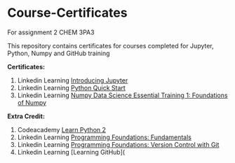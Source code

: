 # Course-Certificates
For assignment 2 CHEM 3PA3

This repository contains certificates for courses completed for Jupyter, Python, Numpy and GitHub training

**Certificates:**
1. Linkedin Learning [Introducing Jupyter](https://github.com/gillec1/Course-Certificates/blob/main/Introducing%20Jupyter.ipynb)
2. Linkedin Learning [Python Quick Start](https://github.com/gillec1/Course-Certificates/blob/main/Python%20Quick%20Start.ipynb)
3. Linkedin Learning [Numpy Data Science Essential Training 1: Foundations of Numpy](https://github.com/gillec1/Course-Certificates/blob/main/Numpy%20Essential%20Training%201%20-%20Foundations%20of%20NumPy%20Certificate.ipynb)

**Extra Credit:**
1. Codeacademy [Learn Python 2](https://github.com/gillec1/Course-Certificates/blob/main/Codeacademy%20Course%20Certificate.ipynb)
2. Linkedin Learning [Programming Foundations: Fundamentals](https://github.com/gillec1/Course-Certificates/blob/main/Programming%20Foundations%20-%20%20Fundamentals%20Certificate.ipynb)
3. Linkedin Learning [Programming Foundations: Version Control with Git](https://github.com/gillec1/Course-Certificates/blob/main/Programming%20Foundations%20-%20Version%20Control%20with%20Git%20Certificate.ipynb)
4. Linkedin Learning [Learning GitHub](
